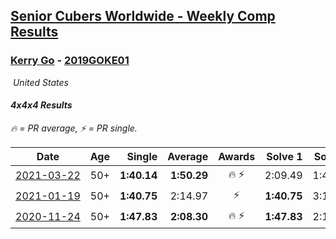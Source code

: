 <style>table {white-space: nowrap;}</style>
<link rel="stylesheet" type="text/css" href="/scw-comp/css/flags.css" />

## [Senior Cubers Worldwide - Weekly Comp Results](/scw-comp/results/)
### [Kerry Go](README.md) - [2019GOKE01](https://www.worldcubeassociation.org/persons/2019GOKE01?event=444)

<i class="flag flag-US" />&nbsp;United States

#### 4x4x4 Results

<span style="white-space: nowrap;">🔥 = PR average</span>, <span style="white-space: nowrap;">⚡ = PR single</span>.

| Date | Age | Single | Average | Awards | Solve 1 | Solve 2 | Solve 3 | Solve 4 | Solve 5 | Video |
| :--: | :--: | --: | --: | :--: | --: | --: | --: | --: | --: | :-- |
| [2021-03-22](../../results/2021-03-22/444.md) | 50+ | **1:40.14** | **1:50.29** | 🔥 ⚡ | 2:09.49 | 1:41.23 | **1:40.14** | DNS | DNS | [Desktop](https://www.facebook.com/events/2537500386546221/permalink/2547130648916528) / [Mobile](https://m.facebook.com/events/2537500386546221?view=permalink&id=2547130648916528) |
| [2021-01-19](../../results/2021-01-19/444.md) | 50+ | **1:40.75** | 2:14.97 | ⚡ | **1:40.75** | 3:12.85 | 1:51.32 | DNS | DNS | [Desktop](https://www.facebook.com/events/259430338941057/permalink/262507368633354) / [Mobile](https://m.facebook.com/events/259430338941057?view=permalink&id=262507368633354) |
| [2020-11-24](../../results/2020-11-24/444.md) | 50+ | **1:47.83** | **2:08.30** | 🔥 ⚡ | **1:47.83** | 2:19.82 | 2:17.25 | DNS | DNS | [Desktop](https://www.facebook.com/kerrygo/videos/10221136662260424) / [Mobile](https://m.facebook.com/kerrygo/videos/10221136662260424) |


<!-- Global site tag (gtag.js) - Google Analytics -->
<script async src="https://www.googletagmanager.com/gtag/js?id=UA-86348435-3"></script>
<script>window.dataLayer = window.dataLayer || []; function gtag() {dataLayer.push(arguments);} gtag('js', new Date()); gtag('config', 'UA-86348435-3');</script>
